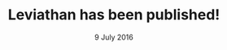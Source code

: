 ---
title: Leviathan has been published!
description: The paper describing my work on <a target="_blank" href="http://github.com/corralx/leviathan" rel="noopener noreferrer">Leviathan</a> and LTL satisfiability checking has been accepted for publication on <a href="http://ijcai-16.org/" rel="noopener noreferrer" target="_blank">IJCAJ16</a>.
date: 9 July 2016
category: education
layout: page
published: true
---